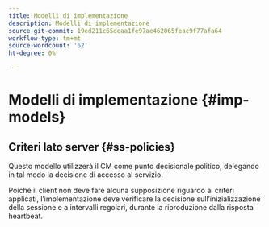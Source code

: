 ```yaml
---
title: Modelli di implementazione
description: Modelli di implementazione
source-git-commit: 19ed211c65deaa1fe97ae462065feac9f77afa64
workflow-type: tm+mt
source-wordcount: '62'
ht-degree: 0%

---
```



# Modelli di implementazione {#imp-models}

## Criteri lato server {#ss-policies}

Questo modello utilizzerà il CM come punto decisionale politico, delegando in tal modo la decisione di accesso al servizio.

Poiché il client non deve fare alcuna supposizione riguardo ai criteri applicati, l’implementazione deve verificare la decisione sull’inizializzazione della sessione e a intervalli regolari, durante la riproduzione dalla risposta heartbeat.

